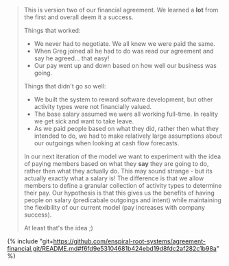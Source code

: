 > This is version two of our financial agreement. We learned a **lot** from the first and overall deem it a success. 
>
> Things that worked:
>
> - We never had to negotiate. We all knew we were paid the same. 
> - When Greg joined all he had to do was read our agreement and say he agreed... that easy!
> - Our pay went up and down based on how well our business was going.
>
> Things that didn't go so well:
>
> - We built the system to reward software development, but other activity types were not financially valued.
> - The base salary assumed we were all working full-time. In reality we get sick and want to take leave. 
> - As we paid people based on what they did, rather then what they intended to do, we had to make relatively large assumptions about our outgoings when looking at cash flow forecasts.
>
> In our next iteration of the model we want to experiment with the idea of paying members based on what they **say** they are going to do, rather then what they actually do. This may sound strange - but its actually exactly what a salary is! The difference is that we allow members to define a granular collection of activity types to determine their pay. Our hypothesis is that this gives us the benefits of having people on salary  (predicabale outgoings and intent) while maintaining the flexibility of our current model (pay increases with company success).
>
> At least that's the idea ;)

{% include "git+https://github.com/enspiral-root-systems/agreement-financial.git/README.md#f6fd9e53104681b424ebd19d8fdc2af282c1b98a" %}
